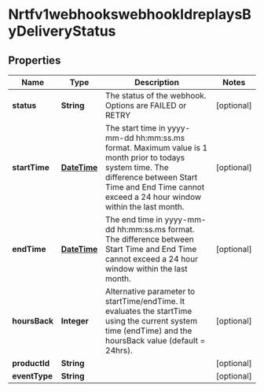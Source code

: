 
# Nrtfv1webhookswebhookIdreplaysByDeliveryStatus

## Properties
Name | Type | Description | Notes
------------ | ------------- | ------------- | -------------
**status** | **String** | The status of the webhook. Options are FAILED or RETRY |  [optional]
**startTime** | [**DateTime**](DateTime.md) | The start time in yyyy-mm-dd hh:mm:ss.ms format. Maximum value is 1 month prior to todays system time.  The difference between Start Time and End Time cannot exceed a 24 hour window within the last month.  |  [optional]
**endTime** | [**DateTime**](DateTime.md) | The end time in yyyy-mm-dd hh:mm:ss.ms format.  The difference between Start Time and End Time cannot exceed a 24 hour window within the last month.  |  [optional]
**hoursBack** | **Integer** | Alternative parameter to startTime/endTime.  It evaluates the startTime using the current system time (endTime) and the hoursBack value (default &#x3D; 24hrs).  |  [optional]
**productId** | **String** |  |  [optional]
**eventType** | **String** |  |  [optional]



